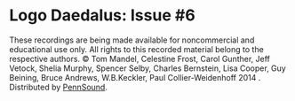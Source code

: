 Logo Daedalus: Issue \#6
========================

These recordings are being made available for noncommercial and educational use only. All rights to this recorded material
belong to the respective authors. © Tom Mandel, Celestine Frost, Carol Gunther, Jeff Vetock, Shelia Murphy, Spencer Selby, Charles Bernstein, Lisa Cooper, Guy Beining, Bruce Andrews, W.B.Keckler, Paul Collier-Weidenhoff 2014 . Distributed by [PennSound](http://www.writing.upenn.edu/pennsound/index.html).
